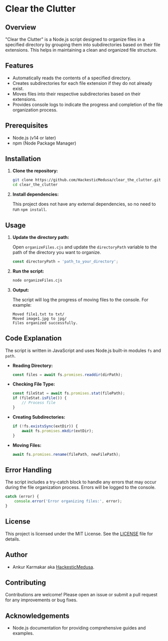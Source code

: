 # Clear the Clutter

## Overview

"Clear the Clutter" is a Node.js script designed to organize files in a specified directory by grouping them into subdirectories based on their file extensions. This helps in maintaining a clean and organized file structure.

## Features

- Automatically reads the contents of a specified directory.
- Creates subdirectories for each file extension if they do not already exist.
- Moves files into their respective subdirectories based on their extensions.
- Provides console logs to indicate the progress and completion of the file organization process.

## Prerequisites

- Node.js (v14 or later)
- npm (Node Package Manager)

## Installation

1. **Clone the repository:**

    ```sh
    git clone https://github.com/HackesticMedusa/clear_the_clutter.git
    cd clear_the_clutter
    ```

2. **Install dependencies:**

    This project does not have any external dependencies, so no need to run `npm install`.

## Usage

1. **Update the directory path:**

    Open `organizeFiles.cjs` and update the `directoryPath` variable to the path of the directory you want to organize.

    ```javascript
    const directoryPath = 'path_to_your_directory';
    ```

2. **Run the script:**

    ```sh
    node organizeFiles.cjs
    ```

3. **Output:**

    The script will log the progress of moving files to the console. For example:

    ```
    Moved file1.txt to txt/
    Moved image1.jpg to jpg/
    Files organized successfully.
    ```

## Code Explanation

The script is written in JavaScript and uses Node.js built-in modules `fs` and `path`.

- **Reading Directory:**

    ```javascript
    const files = await fs.promises.readdir(dirPath);
    ```

- **Checking File Type:**

    ```javascript
    const fileStat = await fs.promises.stat(filePath);
    if (fileStat.isFile()) {
        // Process file
    }
    ```

- **Creating Subdirectories:**

    ```javascript
    if (!fs.existsSync(extDir)) {
        await fs.promises.mkdir(extDir);
    }
    ```

- **Moving Files:**

    ```javascript
    await fs.promises.rename(filePath, newFilePath);
    ```

## Error Handling

The script includes a try-catch block to handle any errors that may occur during the file organization process. Errors will be logged to the console.

```javascript
catch (error) {
    console.error('Error organizing files:', error);
}
```

## License

This project is licensed under the MIT License. See the [LICENSE](LICENSE) file for details.

## Author

- Ankur Karmakar aka [HackesticMedusa](https://github.com/HackesticMedusa).

## Contributing

Contributions are welcome! Please open an issue or submit a pull request for any improvements or bug fixes.

## Acknowledgements

- Node.js documentation for providing comprehensive guides and examples.